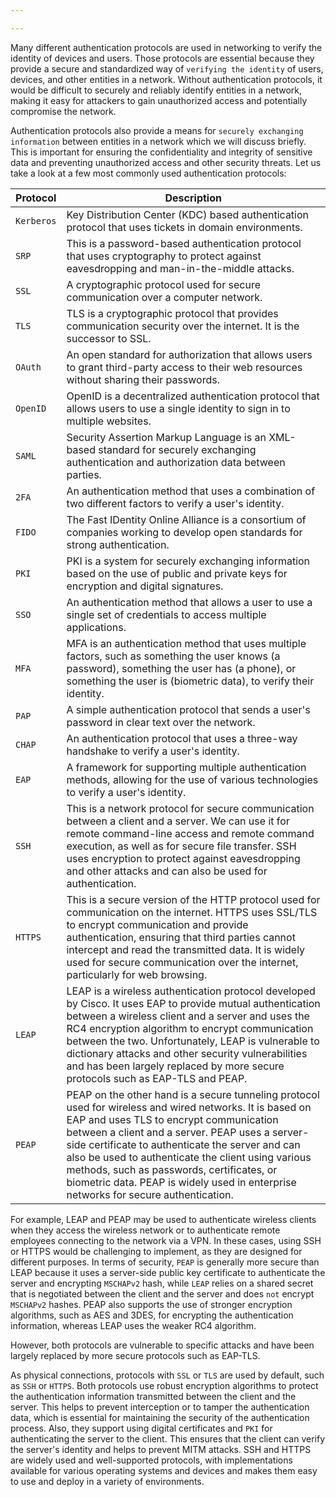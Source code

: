 ```yaml
---

---
```


Many different authentication protocols are used in networking to verify the identity of devices and users. Those protocols are essential because they provide a secure and standardized way of `verifying the identity` of users, devices, and other entities in a network. Without authentication protocols, it would be difficult to securely and reliably identify entities in a network, making it easy for attackers to gain unauthorized access and potentially compromise the network.

Authentication protocols also provide a means for `securely exchanging information` between entities in a network which we will discuss briefly. This is important for ensuring the confidentiality and integrity of sensitive data and preventing unauthorized access and other security threats. Let us take a look at a few most commonly used authentication protocols:

|**Protocol**|**Description**|
|---|---|
|`Kerberos`|Key Distribution Center (KDC) based authentication protocol that uses tickets in domain environments.|
|`SRP`|This is a password-based authentication protocol that uses cryptography to protect against eavesdropping and man-in-the-middle attacks.|
|`SSL`|A cryptographic protocol used for secure communication over a computer network.|
|`TLS`|TLS is a cryptographic protocol that provides communication security over the internet. It is the successor to SSL.|
|`OAuth`|An open standard for authorization that allows users to grant third-party access to their web resources without sharing their passwords.|
|`OpenID`|OpenID is a decentralized authentication protocol that allows users to use a single identity to sign in to multiple websites.|
|`SAML`|Security Assertion Markup Language is an XML-based standard for securely exchanging authentication and authorization data between parties.|
|`2FA`|An authentication method that uses a combination of two different factors to verify a user's identity.|
|`FIDO`|The Fast IDentity Online Alliance is a consortium of companies working to develop open standards for strong authentication.|
|`PKI`|PKI is a system for securely exchanging information based on the use of public and private keys for encryption and digital signatures.|
|`SSO`|An authentication method that allows a user to use a single set of credentials to access multiple applications.|
|`MFA`|MFA is an authentication method that uses multiple factors, such as something the user knows (a password), something the user has (a phone), or something the user is (biometric data), to verify their identity.|
|`PAP`|A simple authentication protocol that sends a user's password in clear text over the network.|
|`CHAP`|An authentication protocol that uses a three-way handshake to verify a user's identity.|
|`EAP`|A framework for supporting multiple authentication methods, allowing for the use of various technologies to verify a user's identity.|
|`SSH`|This is a network protocol for secure communication between a client and a server. We can use it for remote command-line access and remote command execution, as well as for secure file transfer. SSH uses encryption to protect against eavesdropping and other attacks and can also be used for authentication.|
|`HTTPS`|This is a secure version of the HTTP protocol used for communication on the internet. HTTPS uses SSL/TLS to encrypt communication and provide authentication, ensuring that third parties cannot intercept and read the transmitted data. It is widely used for secure communication over the internet, particularly for web browsing.|
|`LEAP`|LEAP is a wireless authentication protocol developed by Cisco. It uses EAP to provide mutual authentication between a wireless client and a server and uses the RC4 encryption algorithm to encrypt communication between the two. Unfortunately, LEAP is vulnerable to dictionary attacks and other security vulnerabilities and has been largely replaced by more secure protocols such as EAP-TLS and PEAP.|
|`PEAP`|PEAP on the other hand is a secure tunneling protocol used for wireless and wired networks. It is based on EAP and uses TLS to encrypt communication between a client and a server. PEAP uses a server-side certificate to authenticate the server and can also be used to authenticate the client using various methods, such as passwords, certificates, or biometric data. PEAP is widely used in enterprise networks for secure authentication.|

For example, LEAP and PEAP may be used to authenticate wireless clients when they access the wireless network or to authenticate remote employees connecting to the network via a VPN. In these cases, using SSH or HTTPS would be challenging to implement, as they are designed for different purposes. In terms of security, `PEAP` is generally more secure than LEAP because it uses a server-side public key certificate to authenticate the server and encrypting `MSCHAPv2` hash, while `LEAP` relies on a shared secret that is negotiated between the client and the server and does `not` encrypt `MSCHAPv2` hashes. PEAP also supports the use of stronger encryption algorithms, such as AES and 3DES, for encrypting the authentication information, whereas LEAP uses the weaker RC4 algorithm.

However, both protocols are vulnerable to specific attacks and have been largely replaced by more secure protocols such as EAP-TLS.

As physical connections, protocols with `SSL` or `TLS` are used by default, such as `SSH` or `HTTPS`. Both protocols use robust encryption algorithms to protect the authentication information transmitted between the client and the server. This helps to prevent interception or to tamper the authentication data, which is essential for maintaining the security of the authentication process. Also, they support using digital certificates and `PKI` for authenticating the server to the client. This ensures that the client can verify the server's identity and helps to prevent MITM attacks. SSH and HTTPS are widely used and well-supported protocols, with implementations available for various operating systems and devices and makes them easy to use and deploy in a variety of environments.
